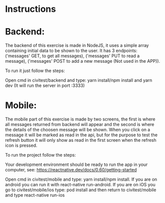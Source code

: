 # Instructions

# Backend:

The backend of this exercise is made in NodeJS, it uses a simple array containing initial data to be shown to the user. It has 3 endpoints:
('messages' GET, to get all messages), ('messages' PUT to read a message), ('messages' POST to add a new message (Not used in the APP)).

To run it just follow the steps:

Open cmd in civitest/backend and type: yarn install/npm install and yarn dev (It will run the server in port :3333)

# Mobile:

The mobile part of this exercise is made by two screens, the first is where all messages returned from backend will appear and the second is where the details of the choosen message will be shown.
When you click on a message it will be marked as read in the api, but for the purpose to test the refresh button it will only show as read in the first screen when the refresh icon is pressed.

To run the project follow the steps:

Your development environment should be ready to run the app in your computer, see: https://reactnative.dev/docs/0.60/getting-started

Open cmd in civitest/mobile and type: yarn install/npm install.
If you are on android you can run it with react-native run-android.
If you are on iOS you go to civitest/mobile/ios type: pod install and then return to civitest/mobile and type react-native run-ios
